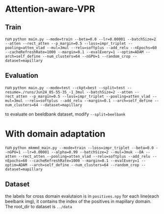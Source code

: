 # Attention-aware-VPR
## Train
run
`python main.py --mode=train --beta=0.0 --lr=0.00001 --batchSize=2 --atten --rect_atten --p_margin=0.5 --loss=impr_triplet --pooling=atten_vlad --mul=3mul --relu=softplus --add_relu --nEpochs=60 --cacheRefreshRate=1000 --margin=0.1 --evalEvery=1 --optim=ADAM --arch=self_define --num_clusters=64 --nGPU=1 --random_crop --dataset=mapillary`

## Evaluation
run 
`python main.py --mode=test --ckpt=best --split=test --resume=./runs/Jun24_05-55-35_-1_3mul --batchSize=2 --atten --rect_atten --p_margin=0.5 --loss=impr_triplet --pooling=atten_vlad --mul=3mul --relu=softplus --add_relu --margin=0.1 --arch=self_define --num_clusters=64 --dataset=mapillary`

to evaluate on beeldbank dataset, modify `--split=beelbank`

# With domain adaptation

run
`python mkmmd_main.py --mode=train --loss=impr_triplet --beta=0.0 --nGPU=1 --lr=0.00001 --alpha=0.99 --batchSize=2 --mul=3muk --DA --atten --rect_atten --pooling=atten_vlad --relu=softplus --add_relu --nEpochs=60 --cacheRefreshRate=1000 --margin=0.1 --evalEvery=1 --optim=ADAM --arch=self_define --num_clusters=64 --random_crop --dataset=mapillary`

## Dataset
the labels for cross domain evalutaion is in `positives.npy`
for each line(each beelbank img), it contains the index of the positives in mapillary domain.
The root_dir to dataset is `../data`
